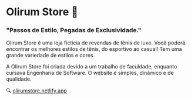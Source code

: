 # Olirum Store 👟
### "Passos de Estilo, Pegadas de Exclusividade." 

Olirum Store é uma loja ficticia de revendas de tênis de luxo. Você poderá encontrar os melhores estilos de tênis, do esportivo ao casual!
Tem uma grande variedade de estilos e cores. 

A Olirum Store foi criada devido a um trabalho de faculdade, enquanto cursava Engenharia de Software. O website é simples, dinâmico e de qualidade.

🔍 [olirumstore.netlify.app](olirumstore.netlify.app)
